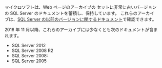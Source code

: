 

マイクロソフトは、Web ページのアーカイブの セットに非常に古いバージョンの SQL Server のドキュメントを蓄積し、保持しています。 これらのアーカイブは、[SQL Server の以前のバージョンに関するドキュメント](https://docs.microsoft.com/previous-versions/sql/)で確認できます。

2018 年 11 月以降、これらのアーカイブには少なくとも次のドキュメントが含まれます。
- SQL Server 2012
- SQL Server 2008 R2
- SQL Server 2008:
- SQL Server 2005

